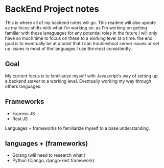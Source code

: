 # BackEnd Project notes

This is where all of my backend notes will go. This readme will also update as my focus shifts with what I'm working on. 
as I'm working on getting familiar with these lanaguages for any potential roles in the future I will only have so much time to focus on these to a working level at a time.
the end goal is to eventually be at a point that I can troubleshoot server issues or set up issues in most of the languages I use the most consistently.

## Goal
My current focus is to familiarize myself with Javascript's way of setting up a backend server to a working level.
Eventually working my way through others languages.

## Frameworks
* Express.JS
* Rest.JS

Languages + frameworks to familiarize myself to a base understanding.

## languages + (frameworks)
* Golang (will need to research what )
* Python (Django, django-rest framework)

